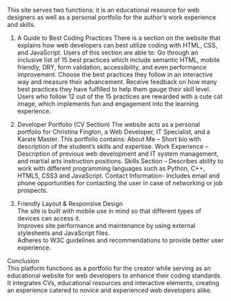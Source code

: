This site serves two functions: it is an educational resource for web designers as well as a personal portfolio for the author’s work experience and skills.

1. A Guide to Best Coding Practices There is a section on the website that explains how web developers can best utilize coding with HTML, CSS, and JavaScript. Users of this section are able to: 
Go through an inclusive list of 15 best practices which include semantic HTML, mobile friendly, DRY, form validation, accessibility, and even performance improvement. 
Choose the best practices they follow in an interactive way and measure their advancement. 
Receive feedback on how many best practices they have fulfilled to help them gauge their skill level. Users who follow 12 out of the 15 practices are rewarded with a cute cat image, which implements fun and engagement into the learning experience. 

2. Developer Portfolio (CV Section) The website acts as a personal portfolio for Christina Fington, a Web Developer, IT Specialist, and a Karate Master. This portfolio contains: 
About Me – Short bio with description of the student’s skills and expertise. 
Work Experience – Description of previous web development and IT system management, and martial arts instruction positions. 
Skills Section – Describes ability to work with different programming languages such as Python, C++, HTML5, CSS3 and JavaScript.
Contact Information- Includes email and phone opportunities for contacting the user in case of networking or job prospects.


3. Friendly Layout & Responsive Design  
The site is built with mobile use in mind so that different types of devices can access it.  
Improves site performance and maintenance by using external stylesheets and JavaScript files.  
Adheres to W3C guidelines and recommendations to provide better user experience.  

Conclusion  
This platform functions as a portfolio for the creator while serving as an educational website for web developers to enhance their coding standards. It integrates CVs, educational resources and interactive elements, creating an experience catered to novice and experienced web developers alike.
